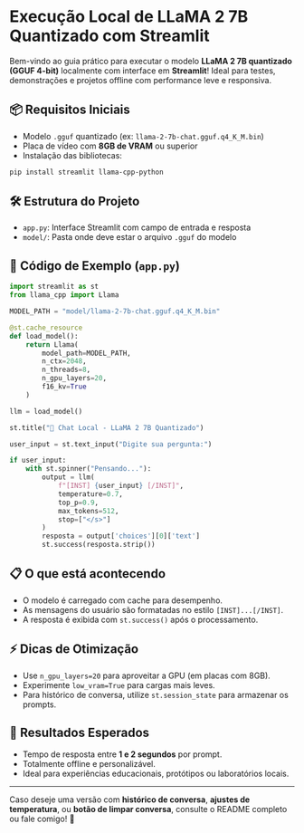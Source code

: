 # Execução Local de LLaMA 2 7B Quantizado com Streamlit

Bem-vindo ao guia prático para executar o modelo **LLaMA 2 7B quantizado (GGUF 4-bit)** localmente com interface em **Streamlit**! 
Ideal para testes, demonstrações e projetos offline com performance leve e responsiva.

## 📦 Requisitos Iniciais
- Modelo `.gguf` quantizado (ex: `llama-2-7b-chat.gguf.q4_K_M.bin`)
- Placa de vídeo com **8GB de VRAM** ou superior
- Instalação das bibliotecas:

```bash
pip install streamlit llama-cpp-python
```

## 🛠️ Estrutura do Projeto
- `app.py`: Interface Streamlit com campo de entrada e resposta
- `model/`: Pasta onde deve estar o arquivo `.gguf` do modelo

## 🧪 Código de Exemplo (`app.py`)
```python
import streamlit as st
from llama_cpp import Llama

MODEL_PATH = "model/llama-2-7b-chat.gguf.q4_K_M.bin"

@st.cache_resource
def load_model():
    return Llama(
        model_path=MODEL_PATH,
        n_ctx=2048,
        n_threads=8,
        n_gpu_layers=20,
        f16_kv=True
    )

llm = load_model()

st.title("💬 Chat Local - LLaMA 2 7B Quantizado")

user_input = st.text_input("Digite sua pergunta:")

if user_input:
    with st.spinner("Pensando..."):
        output = llm(
            f"[INST] {user_input} [/INST]",
            temperature=0.7,
            top_p=0.9,
            max_tokens=512,
            stop=["</s>"]
        )
        resposta = output['choices'][0]['text']
        st.success(resposta.strip())
```

## 📋 O que está acontecendo
- O modelo é carregado com cache para desempenho.
- As mensagens do usuário são formatadas no estilo `[INST]...[/INST]`.
- A resposta é exibida com `st.success()` após o processamento.

## ⚡ Dicas de Otimização
- Use `n_gpu_layers=20` para aproveitar a GPU (em placas com 8GB).
- Experimente `low_vram=True` para cargas mais leves.
- Para histórico de conversa, utilize `st.session_state` para armazenar os prompts.

## 🚀 Resultados Esperados
- Tempo de resposta entre **1 e 2 segundos** por prompt.
- Totalmente offline e personalizável.
- Ideal para experiências educacionais, protótipos ou laboratórios locais.

---

Caso deseje uma versão com **histórico de conversa**, **ajustes de temperatura**, ou **botão de limpar conversa**, consulte o README completo ou fale comigo! 🚀
